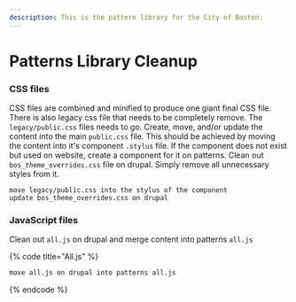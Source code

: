 ```yaml
---
description: This is the pattern library for the City of Boston.
---
```


# Patterns Library Cleanup

### CSS files

CSS files are combined and minified to produce one giant final CSS file. There is also legacy css file that needs to be completely remove. The `legacy/public.css` files needs to go. Create, move, and/or update the content into the main `public.css` file. This should be achieved by moving the content into it's component `.stylus` file. If the component does not exist but used on website, create a component for it on patterns. Clean out `bos_`_`theme_`_`overrides.css` file on drupal. Simply remove all unnecessary styles from it.

```
move legacy/public.css into the stylus of the component
update bos_theme_overrides.css on drupal
```

### JavaScript files 

Clean out `all.js` on drupal and merge content into patterns `all.js`

{% code title="All.js" %}
```bash
move all.js on drupal into patterns all.js
```
{% endcode %}



